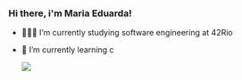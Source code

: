 ### Hi there, i'm Maria Eduarda!

- 👩🏽‍💻 I’m currently studying software engineering at 42Rio
- 🌱 I’m currently learning c

  <a href="https://www.linkedin.com/in/eduardadionisio" target="_blank"><img src="https://img.shields.io/badge/-LinkedIn-%230077B5?style=for-the-badge&logo=linkedin&logoColor=white" target="_blank"></a> 
